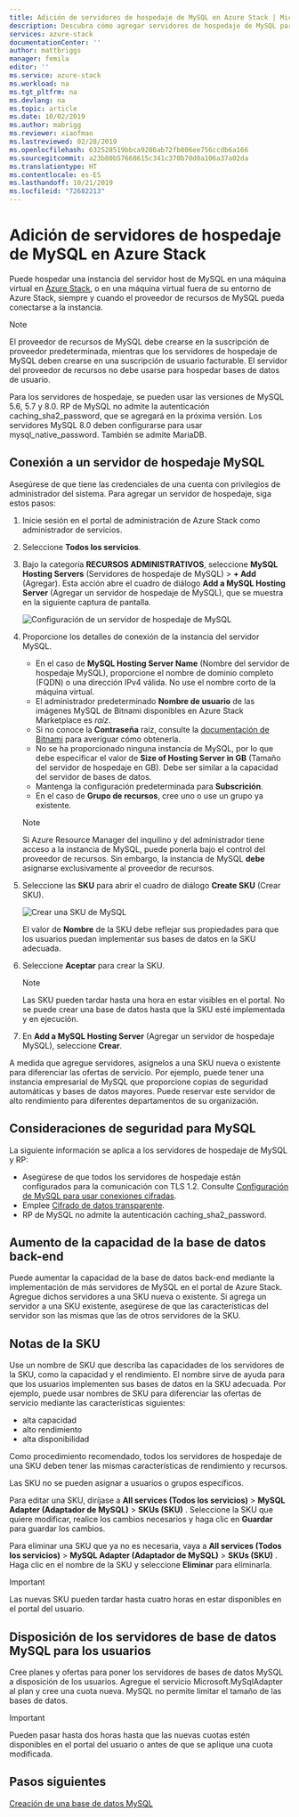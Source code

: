 ```yaml
---
title: Adición de servidores de hospedaje de MySQL en Azure Stack | Microsoft Docs
description: Descubra cómo agregar servidores de hospedaje de MySQL para el aprovisionamiento mediante el proveedor de recursos de adaptador de MySQL.
services: azure-stack
documentationCenter: ''
author: mattbriggs
manager: femila
editor: ''
ms.service: azure-stack
ms.workload: na
ms.tgt_pltfrm: na
ms.devlang: na
ms.topic: article
ms.date: 10/02/2019
ms.author: mabrigg
ms.reviewer: xiaofmao
ms.lastreviewed: 02/28/2019
ms.openlocfilehash: 632528519bbca9286ab72fb806ee756ccdb6a166
ms.sourcegitcommit: a23b80b57668615c341c370b70d0a106a37a02da
ms.translationtype: HT
ms.contentlocale: es-ES
ms.lasthandoff: 10/21/2019
ms.locfileid: "72682213"
---
```

# <a name="add-mysql-hosting-servers-in-azure-stack"></a>Adición de servidores de hospedaje de MySQL en Azure Stack

Puede hospedar una instancia del servidor host de MySQL en una máquina virtual en [Azure Stack](azure-stack-overview.md), o en una máquina virtual fuera de su entorno de Azure Stack, siempre y cuando el proveedor de recursos de MySQL pueda conectarse a la instancia.

> [!NOTE]
> El proveedor de recursos de MySQL debe crearse en la suscripción de proveedor predeterminada, mientras que los servidores de hospedaje de MySQL deben crearse en una suscripción de usuario facturable. El servidor del proveedor de recursos no debe usarse para hospedar bases de datos de usuario.

Para los servidores de hospedaje, se pueden usar las versiones de MySQL 5.6, 5.7 y 8.0. RP de MySQL no admite la autenticación caching_sha2_password, que se agregará en la próxima versión. Los servidores MySQL 8.0 deben configurarse para usar mysql_native_password. También se admite MariaDB.

## <a name="connect-to-a-mysql-hosting-server"></a>Conexión a un servidor de hospedaje MySQL

Asegúrese de que tiene las credenciales de una cuenta con privilegios de administrador del sistema. Para agregar un servidor de hospedaje, siga estos pasos:

1. Inicie sesión en el portal de administración de Azure Stack como administrador de servicios.
2. Seleccione **Todos los servicios**.
3. Bajo la categoría **RECURSOS ADMINISTRATIVOS**, seleccione **MySQL Hosting Servers** (Servidores de hospedaje de MySQL) >  **+ Add** (Agregar). Esta acción abre el cuadro de diálogo **Add a MySQL Hosting Server** (Agregar un servidor de hospedaje de MySQL), que se muestra en la siguiente captura de pantalla.

   ![Configuración de un servidor de hospedaje de MySQL](./media/azure-stack-mysql-rp-deploy/mysql-add-hosting-server-2.png)

4. Proporcione los detalles de conexión de la instancia del servidor MySQL.

   * En el caso de **MySQL Hosting Server Name** (Nombre del servidor de hospedaje MySQL), proporcione el nombre de dominio completo (FQDN) o una dirección IPv4 válida. No use el nombre corto de la máquina virtual.
   * El administrador predeterminado **Nombre de usuario** de las imágenes MySQL de Bitnami disponibles en Azure Stack Marketplace es *raíz*.
   * Si no conoce la **Contraseña** raíz, consulte la [documentación de Bitnami](https://docs.bitnami.com/azure/faq/#how-to-find-application-credentials) para averiguar cómo obtenerla.
   * No se ha proporcionado ninguna instancia de MySQL, por lo que debe especificar el valor de **Size of Hosting Server in GB** (Tamaño del servidor de hospedaje en GB). Debe ser similar a la capacidad del servidor de bases de datos.
   * Mantenga la configuración predeterminada para **Subscrición**.
   * En el caso de **Grupo de recursos**, cree uno o use un grupo ya existente.

   > [!NOTE]
   > Si Azure Resource Manager del inquilino y del administrador tiene acceso a la instancia de MySQL, puede ponerla bajo el control del proveedor de recursos. Sin embargo, la instancia de MySQL **debe** asignarse exclusivamente al proveedor de recursos.

5. Seleccione las **SKU** para abrir el cuadro de diálogo **Create SKU** (Crear SKU).

   ![Crear una SKU de MySQL](./media/azure-stack-mysql-rp-deploy/mysql-new-sku.png)

   El valor de **Nombre** de la SKU debe reflejar sus propiedades para que los usuarios puedan implementar sus bases de datos en la SKU adecuada.

6. Seleccione **Aceptar** para crear la SKU.
   > [!NOTE]
   > Las SKU pueden tardar hasta una hora en estar visibles en el portal. No se puede crear una base de datos hasta que la SKU esté implementada y en ejecución.

7. En **Add a MySQL Hosting Server** (Agregar un servidor de hospedaje MySQL), seleccione **Crear**.

A medida que agregue servidores, asígnelos a una SKU nueva o existente para diferenciar las ofertas de servicio. Por ejemplo, puede tener una instancia empresarial de MySQL que proporcione copias de seguridad automáticas y bases de datos mayores. Puede reservar este servidor de alto rendimiento para diferentes departamentos de su organización.

## <a name="security-considerations-for-mysql"></a>Consideraciones de seguridad para MySQL

La siguiente información se aplica a los servidores de hospedaje de MySQL y RP:

* Asegúrese de que todos los servidores de hospedaje están configurados para la comunicación con TLS 1.2. Consulte [Configuración de MySQL para usar conexiones cifradas](https://dev.mysql.com/doc/refman/5.7/en/using-encrypted-connections.html).
* Emplee [Cifrado de datos transparente](https://dev.mysql.com/doc/mysql-secure-deployment-guide/5.7/en/secure-deployment-data-encryption.html).
* RP de MySQL no admite la autenticación caching_sha2_password.

## <a name="increase-backend-database-capacity"></a>Aumento de la capacidad de la base de datos back-end

Puede aumentar la capacidad de la base de datos back-end mediante la implementación de más servidores de MySQL en el portal de Azure Stack. Agregue dichos servidores a una SKU nueva o existente. Si agrega un servidor a una SKU existente, asegúrese de que las características del servidor son las mismas que las de otros servidores de la SKU.

## <a name="sku-notes"></a>Notas de la SKU
Use un nombre de SKU que describa las capacidades de los servidores de la SKU, como la capacidad y el rendimiento. El nombre sirve de ayuda para que los usuarios implementen sus bases de datos en la SKU adecuada. Por ejemplo, puede usar nombres de SKU para diferenciar las ofertas de servicio mediante las características siguientes:
  
* alta capacidad
* alto rendimiento
* alta disponibilidad

Como procedimiento recomendado, todos los servidores de hospedaje de una SKU deben tener las mismas características de rendimiento y recursos.

Las SKU no se pueden asignar a usuarios o grupos específicos.

Para editar una SKU, diríjase a **All services (Todos los servicios)**  > **MySQL Adapter (Adaptador de MySQL)**  > **SKUs (SKU)** . Seleccione la SKU que quiere modificar, realice los cambios necesarios y haga clic en **Guardar** para guardar los cambios. 

Para eliminar una SKU que ya no es necesaria, vaya a **All services (Todos los servicios)**  > **MySQL Adapter (Adaptador de MySQL)**  > **SKUs (SKU)** . Haga clic en el nombre de la SKU y seleccione **Eliminar** para eliminarla.

> [!IMPORTANT]
> Las nuevas SKU pueden tardar hasta cuatro horas en estar disponibles en el portal del usuario.

## <a name="make-mysql-database-servers-available-to-your-users"></a>Disposición de los servidores de base de datos MySQL para los usuarios

Cree planes y ofertas para poner los servidores de bases de datos MySQL a disposición de los usuarios. Agregue el servicio Microsoft.MySqlAdapter al plan y cree una cuota nueva. MySQL no permite limitar el tamaño de las bases de datos.

> [!IMPORTANT]
> Pueden pasar hasta dos horas hasta que las nuevas cuotas estén disponibles en el portal del usuario o antes de que se aplique una cuota modificada.

## <a name="next-steps"></a>Pasos siguientes

[Creación de una base de datos MySQL](azure-stack-mysql-resource-provider-databases.md)
